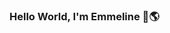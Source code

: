 ### Hello World, I'm Emmeline 👋🌎
 
<!--

-📚 I'm currently studying Computing & Security Technology at Drexel University. I'm interested in the Cloud, Security, and DevOps!
-->

